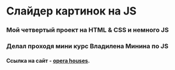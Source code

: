 # Слайдер картинок на JS 
### Мой четвертый проект на HTML & CSS и немного JS
### Делал проходя мини курс Владилена Минина по JS

#### Ссылка на сайт - [opera houses](https://olirun.github.io/4-Project__JS-horizontal-slider/).
